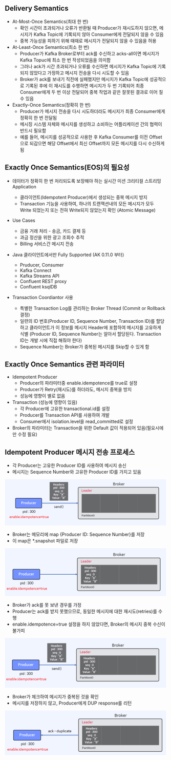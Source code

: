 ## Delivery Semantics
- At-Most-Once Semantics(최대 한 번)
    - 확인 시간이 초과되거나 오류가 반환될 때 Producer가 재시도하지 않으면, 메시지가 Kafka Topic에 기록되지 않아 Consumer에게 전달되지 않을 수 있음
    - 중복 가능성을 피하기 위해 때때로 메시지가 전달되지 않을 수 있음을 허용
- At-Least-Once Semantics(최소 한 번)
    - Producer가 Kafka Broker로부터 ack를 수신하고 acks-all이면 메시지가 Kafka Topuc에 최소 한 번 작성되었음을 의미함
    - 그러나 ack가 시간 초과되거나 오류를 수신하면 메시지가 Kafka Topic에 기록되지 않았다고 가정하고 메시지 전송을 다시 시도할 수 있음
    - Broker가 ack를 보내기 직전에 실패했지만 메시지가 Kafka Topic에 성공적으로 기록된 후에 이 재시도를 수행하면 메시지가 두 번 기록되어 최종 Consumer에게 두 번 이상 전달되어 중복 작업과 같은 잘못된 결과로 이어 질 수 있음
- Exactly-Once Semantics(정확히 한 번)
    - Producer가 메시지 전송을 다시 시도하더라도 메시지가 최종 Consumer에게 정확히 한 번 전달됨
    - 메시징 시스템 자체와 메시지를 생성하고 소비하는 어플리케이션 간의 협력이 반드시 필요함
    - 예를 들어, 메시지를 성공적으로 사용한 후 Kafka Consumer를 이전 Offset으로 되감으면 해당 Offset에서 최신 Offset까지 모든 메시지를 다시 수신하게 됨

## Exactly Once Semantics(EOS)의 필요성

- 데이터가 정확히 한 번 처리되도록 보장해야 하는 실시간 미션 크리티컬 스트리밍 Application
    - 클라이언트(Idempotent Producer)에서 생성되는 중복 메시지 방지
    - Transaction 기능을 사용하여, 하나의 트랜잭션내의 모든 메시지가 모두 Write 되었는지 또는 전혀 Write되지 않았는지 확인 (Atomic Message)
- Use Cases
    - 금융 거래 처리 - 송금, 카드 결제 등
    - 과금 정산을 위한 광고 조회수 추적
    - Billing 서비스간 메시지 전송


- Java 클라이언트에서만 Fully Supported (AK 0.11.0 부터)
    - Pruducer, Consumer
    - Kafka Connect
    - Kafka Streams API
    - Confluent REST proxy
    - Confluent ksqlDB
- Transaction Coordiantor 사용
    - 특별한 Transaction Log를 관리하는 Broker Thread (Commit or Rollback 결정)
    - 일련의 ID 번호(Producer ID, Sequence Number, Transaction ID)를 할당하고 클라이언트가 이 정보를 메시지 Header에 포함하여 메시지를 고유하게 식별 (Producer ID, Sequence Number는 알아서 할당된다. Transaction ID는 개발 시에 직접 해줘야 한다)
    - Sequence Number는 Broker가 중복된 메시지를 Skip할 수 있게 함

## Exactly Once Semantics 관련 파라미터
- Idempotent Producer
    - Producer의 파라미터중 enable.idempotence를 true로 설정
    - Producer가 Retry(재시도)를 하더라도, 메시지 중복을 방지
    - 성능에 영향이 별로 없음
- Transaction (성능에 영향이 있음)
    - 각 Producer에 고유한 transactional.id를 설정
    - Producer를 Transaction API를 사용하여 개발
    - Consumer에서 isolation.level을 read_committed로 설정
- Broker의 파라미터는 Transaction을 위한 Default 값이 적용되어 있음(필요시에만 수정 필요)


## Idempotent Producer 메시지 전송 프로세스
- 각 Producer는 고유한 Producer ID를 사용하여 메시지 송신
- 메시지는 Sequence Number와 고유한 Producer ID를 가지고 있음

![](./images/48.PNG)

- Broker는 메모리에 map {Producer ID: Sequence Number}를 저장
- 이 map은 *.snapshot 파일로 저장

![](./images/49.PNG)

- Broker가 ack를 못 보낸 경우를 가정
- Producer는 ack를 받지 못했으므로, 동일한 메시지에 대한 재시도(retries)를 수행
- enable.idempotence=true 설정을 하지 않았다면, Broker의 메시지 중복 수신이 불가피

![](./images/50.PNG)

- Broker가 체크하여 메시지가 중복된 것을 확인
- 메시지를 저장하지 않고, Producer에게 DUP response를 리턴

![](./images/51.PNG)